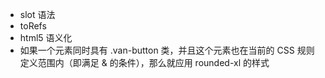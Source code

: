 - slot 语法
- toRefs
- html5 语义化
- [&.van-button]:rounded-xl
    如果一个元素同时具有 .van-button 类，并且这个元素也在当前的 CSS 规则定义范围内（即满足 & 的条件），那么就应用 rounded-xl 的样式
